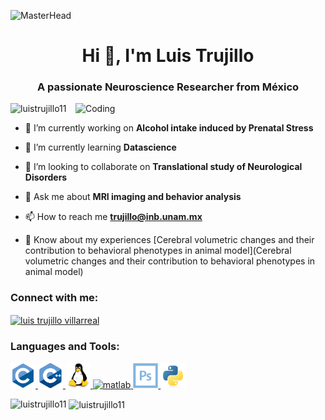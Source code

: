 ![MasterHead](https://www.med-technews.com/downloads/6447/download/neuro.png?cb=f9c7a82b9100b05b9c992f27c4ce9027)
<h1 align="center">Hi 👋, I'm Luis Trujillo</h1>
<h3 align="center">A passionate Neuroscience Researcher from México</h3>
<img align="right" alt="Coding" width="400" src="https://psilantrolab.xyz/images/logo_transp.png">

<p align="left"> <img src="https://komarev.com/ghpvc/?username=luistrujillo11&label=Profile%20views&color=0e75b6&style=flat" alt="luistrujillo11" /> </p>

- 🔭 I’m currently working on **Alcohol intake induced by Prenatal Stress**

- 🌱 I’m currently learning **Datascience**

- 👯 I’m looking to collaborate on **Translational study of Neurological Disorders**

- 💬 Ask me about **MRI imaging and behavior analysis**

- 📫 How to reach me **trujillo@inb.unam.mx**

- 📄 Know about my experiences [Cerebral volumetric changes and their contribution to behavioral phenotypes in animal model](Cerebral volumetric changes and their contribution to behavioral phenotypes in animal model)



<h3 align="left">Connect with me:</h3>
<p align="left">
<a href="https://linkedin.com/in/luis trujillo villarreal" target="blank"><img align="center" src="https://raw.githubusercontent.com/rahuldkjain/github-profile-readme-generator/master/src/images/icons/Social/linked-in-alt.svg" alt="luis trujillo villarreal" height="30" width="40" /></a>
</p>

<h3 align="left">Languages and Tools:</h3>
<p align="left"> <a href="https://www.cprogramming.com/" target="_blank" rel="noreferrer"> <img src="https://raw.githubusercontent.com/devicons/devicon/master/icons/c/c-original.svg" alt="c" width="40" height="40"/> </a> <a href="https://www.w3schools.com/cpp/" target="_blank" rel="noreferrer"> <img src="https://raw.githubusercontent.com/devicons/devicon/master/icons/cplusplus/cplusplus-original.svg" alt="cplusplus" width="40" height="40"/> </a> <a href="https://www.linux.org/" target="_blank" rel="noreferrer"> <img src="https://raw.githubusercontent.com/devicons/devicon/master/icons/linux/linux-original.svg" alt="linux" width="40" height="40"/> </a> <a href="https://www.mathworks.com/" target="_blank" rel="noreferrer"> <img src="https://upload.wikimedia.org/wikipedia/commons/2/21/Matlab_Logo.png" alt="matlab" width="40" height="40"/> </a> <a href="https://www.photoshop.com/en" target="_blank" rel="noreferrer"> <img src="https://raw.githubusercontent.com/devicons/devicon/master/icons/photoshop/photoshop-line.svg" alt="photoshop" width="40" height="40"/> </a> <a href="https://www.python.org" target="_blank" rel="noreferrer"> <img src="https://raw.githubusercontent.com/devicons/devicon/master/icons/python/python-original.svg" alt="python" width="40" height="40"/> </a> </p>

<p><img align="left" src="https://github-readme-stats.vercel.app/api/top-langs?username=luistrujillo11&show_icons=true&locale=en&layout=compact" alt="luistrujillo11" /></p>

<p>&nbsp;<img align="center" src="https://github-readme-stats.vercel.app/api?username=luistrujillo11&show_icons=true&locale=en" alt="luistrujillo11" /></p>
